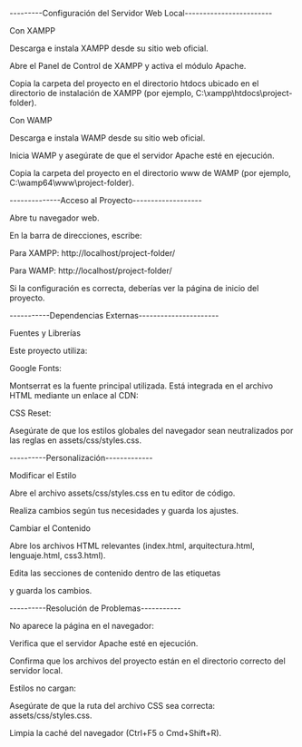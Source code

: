 

---------Configuración del Servidor Web Local------------------------

Con XAMPP

Descarga e instala XAMPP desde su sitio web oficial.

Abre el Panel de Control de XAMPP y activa el módulo Apache.

Copia la carpeta del proyecto en el directorio htdocs ubicado en el directorio de instalación de XAMPP (por ejemplo, C:\xampp\htdocs\project-folder).

Con WAMP

Descarga e instala WAMP desde su sitio web oficial.

Inicia WAMP y asegúrate de que el servidor Apache esté en ejecución.

Copia la carpeta del proyecto en el directorio www de WAMP (por ejemplo, C:\wamp64\www\project-folder).

--------------Acceso al Proyecto-------------------

Abre tu navegador web.

En la barra de direcciones, escribe:

Para XAMPP: http://localhost/project-folder/

Para WAMP: http://localhost/project-folder/

Si la configuración es correcta, deberías ver la página de inicio del proyecto.

-----------Dependencias Externas----------------------

Fuentes y Librerías

Este proyecto utiliza:

Google Fonts:

Montserrat es la fuente principal utilizada. Está integrada en el archivo HTML mediante un enlace al CDN:

<link href="https://fonts.googleapis.com/css2?family=Montserrat:wght@400;700&display=swap" rel="stylesheet">

CSS Reset:

Asegúrate de que los estilos globales del navegador sean neutralizados por las reglas en assets/css/styles.css.

----------Personalización-------------

Modificar el Estilo

Abre el archivo assets/css/styles.css en tu editor de código.

Realiza cambios según tus necesidades y guarda los ajustes.

Cambiar el Contenido

Abre los archivos HTML relevantes (index.html, arquitectura.html, lenguaje.html, css3.html).

Edita las secciones de contenido dentro de las etiquetas <main> y guarda los cambios.

----------Resolución de Problemas-----------

No aparece la página en el navegador:

Verifica que el servidor Apache esté en ejecución.

Confirma que los archivos del proyecto están en el directorio correcto del servidor local.

Estilos no cargan:

Asegúrate de que la ruta del archivo CSS sea correcta: assets/css/styles.css.

Limpia la caché del navegador (Ctrl+F5 o Cmd+Shift+R).